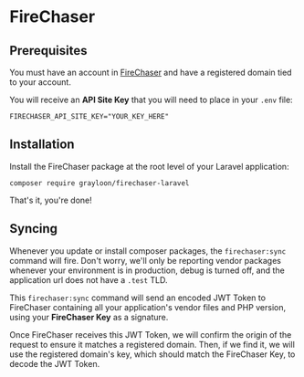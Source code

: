 # FireChaser

## Prerequisites 

You must have an account in [FireChaser](TODO) and have a registered domain tied to your account. 

You will receive an **API Site Key** that you will need to place in your `.env` file:

```dotenv
FIRECHASER_API_SITE_KEY="YOUR_KEY_HERE"
```

## Installation

Install the FireChaser package at the root level of your Laravel application:

```console
composer require grayloon/firechaser-laravel
```

That's it, you're done! 

## Syncing

Whenever you update or install composer packages, the `firechaser:sync` command will fire. Don't worry, we'll only be 
reporting vendor packages whenever your environment is in production, debug is turned off, and the application url does
not have a `.test` TLD.

This `firechaser:sync` command will send an encoded JWT Token to FireChaser containing all your application's vendor files 
and PHP version, using your **FireChaser Key** as a signature.

Once FireChaser receives this JWT Token, we will confirm the origin of the request to ensure it matches a registered domain.
Then, if we find it, we will use the registered domain's key, which should match the FireChaser Key, to decode the JWT Token.
